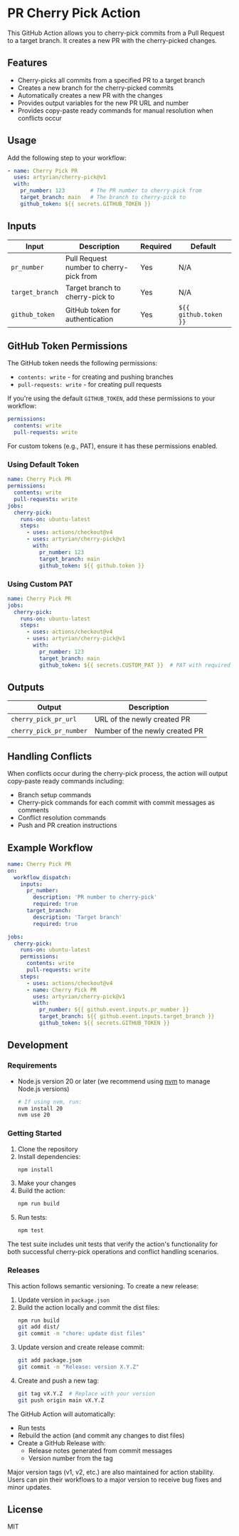# PR Cherry Pick Action

This GitHub Action allows you to cherry-pick commits from a Pull Request to a target branch. It creates a new PR with the cherry-picked changes.

## Features

- Cherry-picks all commits from a specified PR to a target branch
- Creates a new branch for the cherry-picked commits
- Automatically creates a new PR with the changes
- Provides output variables for the new PR URL and number
- Provides copy-paste ready commands for manual resolution when conflicts occur

## Usage

Add the following step to your workflow:

```yaml
- name: Cherry Pick PR
  uses: artyrian/cherry-pick@v1
  with:
    pr_number: 123        # The PR number to cherry-pick from
    target_branch: main   # The branch to cherry-pick to
    github_token: ${{ secrets.GITHUB_TOKEN }}
```

## Inputs

| Input | Description | Required | Default |
|-------|-------------|----------|---------|
| `pr_number` | Pull Request number to cherry-pick from | Yes | N/A |
| `target_branch` | Target branch to cherry-pick to | Yes | N/A |
| `github_token` | GitHub token for authentication | Yes | `${{ github.token }}` |

## GitHub Token Permissions

The GitHub token needs the following permissions:
- `contents: write` - for creating and pushing branches
- `pull-requests: write` - for creating pull requests

If you're using the default `GITHUB_TOKEN`, add these permissions to your workflow:

```yaml
permissions:
  contents: write
  pull-requests: write
```

For custom tokens (e.g., PAT), ensure it has these permissions enabled.

### Using Default Token

```yaml
name: Cherry Pick PR
permissions:
  contents: write
  pull-requests: write
jobs:
  cherry-pick:
    runs-on: ubuntu-latest
    steps:
      - uses: actions/checkout@v4
      - uses: artyrian/cherry-pick@v1
        with:
          pr_number: 123
          target_branch: main
          github_token: ${{ github.token }}
```

### Using Custom PAT

```yaml
name: Cherry Pick PR
jobs:
  cherry-pick:
    runs-on: ubuntu-latest
    steps:
      - uses: actions/checkout@v4
      - uses: artyrian/cherry-pick@v1
        with:
          pr_number: 123
          target_branch: main
          github_token: ${{ secrets.CUSTOM_PAT }}  # PAT with required permissions
```

## Outputs

| Output | Description |
|--------|-------------|
| `cherry_pick_pr_url` | URL of the newly created PR |
| `cherry_pick_pr_number` | Number of the newly created PR |

## Handling Conflicts

When conflicts occur during the cherry-pick process, the action will output copy-paste ready commands including:
- Branch setup commands
- Cherry-pick commands for each commit with commit messages as comments
- Conflict resolution commands
- Push and PR creation instructions

## Example Workflow

```yaml
name: Cherry Pick PR
on:
  workflow_dispatch:
    inputs:
      pr_number:
        description: 'PR number to cherry-pick'
        required: true
      target_branch:
        description: 'Target branch'
        required: true

jobs:
  cherry-pick:
    runs-on: ubuntu-latest
    permissions:
      contents: write
      pull-requests: write
    steps:
      - uses: actions/checkout@v4
      - name: Cherry Pick PR
        uses: artyrian/cherry-pick@v1
        with:
          pr_number: ${{ github.event.inputs.pr_number }}
          target_branch: ${{ github.event.inputs.target_branch }}
          github_token: ${{ secrets.GITHUB_TOKEN }}
```

## Development

### Requirements

- Node.js version 20 or later (we recommend using [nvm](https://github.com/nvm-sh/nvm) to manage Node.js versions)
  ```bash
  # If using nvm, run:
  nvm install 20
  nvm use 20
  ```

### Getting Started

1. Clone the repository
2. Install dependencies:
   ```bash
   npm install
   ```
3. Make your changes
4. Build the action:
   ```bash
   npm run build
   ```
5. Run tests:
   ```bash
   npm test
   ```

The test suite includes unit tests that verify the action's functionality for both successful cherry-pick operations and conflict handling scenarios.

### Releases

This action follows semantic versioning. To create a new release:

1. Update version in `package.json`
2. Build the action locally and commit the dist files:
   ```bash
   npm run build
   git add dist/
   git commit -m "chore: update dist files"
   ```
3. Update version and create release commit:
   ```bash
   git add package.json
   git commit -m "Release: version X.Y.Z"
   ```
4. Create and push a new tag:
   ```bash
   git tag vX.Y.Z  # Replace with your version
   git push origin main vX.Y.Z
   ```

The GitHub Action will automatically:
- Run tests
- Rebuild the action (and commit any changes to dist files)
- Create a GitHub Release with:
  - Release notes generated from commit messages
  - Version number from the tag

Major version tags (v1, v2, etc.) are also maintained for action stability. Users can pin their workflows to a major version to receive bug fixes and minor updates.

## License

MIT 
